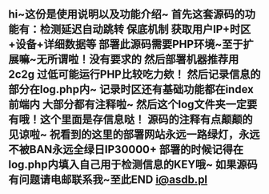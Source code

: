 hi~这份是使用说明以及功能介绍~
首先这套源码的功能有：检测延迟自动跳转 保底机制 获取用户IP+时区+设备+详细数据等
部署此源码需要PHP环境~至于扩展嘛~无所谓啦！没有要求的
然后部署机器推荐用2c2g 过低可能运行PHP比较吃力欸！
然后记录信息的部分在log.php内~
记录时区还有基础功能都在index前端内
大部分都有注释啦~
然后这个log文件夹一定要有哦！这个里面是存信息哒！
源码的注释有点颠颠的见谅啦~
祝看到的这里的部署网站永远一路绿灯，永远不被BAN永远全绿日IP30000+
部署的时候记得在log.php内填入自己用于检测信息的KEY哦~
如果源码有问题请电邮联系我~至此END
i@asdb.pl
------------------------
